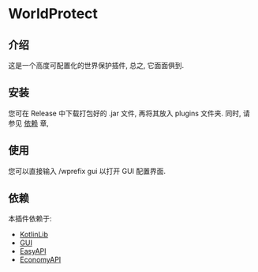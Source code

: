# WorldProtect
## 介绍
这是一个高度可配置化的世界保护插件, 总之, 它面面俱到.
## 安装
您可在 Release 中下载打包好的 .jar 文件, 再将其放入 plugins 文件夹. 同时, 请参见 [依赖](https://github.com/Colerar/WorldProtect/new/master?readme=1#%E4%BE%9D%E8%B5%96) 章,
## 使用
您可以直接输入 /wprefix gui 以打开 GUI 配置界面. 
## 依赖
本插件依赖于:
- [KotlinLib](https://nukkitx.com/resources/kotlinlib.48/)
- [GUI](https://github.com/Him188/GUI)
- [EasyAPI](https://github.com/WetABQ/EasyAPI-Nukkit)
- [EconomyAPI](https://nukkitx.com/resources/economyapi.14/)

